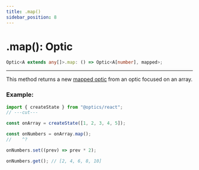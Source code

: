 ```yaml
---
title: .map()
sidebar_position: 8
---
```


# .map(): Optic

```ts
Optic<A extends any[]>.map: () => Optic<A[number], mapped>;
```

---

This method returns a new [mapped optic](../../../Guides/map_reduce) from an optic focused on an array.

### Example:

```ts twoslash
import { createState } from "@optics/react";
// ---cut---

const onArray = createState([1, 2, 3, 4, 5]);

const onNumbers = onArray.map();
//    ^?

onNumbers.set((prev) => prev * 2);

onNumbers.get(); // [2, 4, 6, 8, 10]
```
